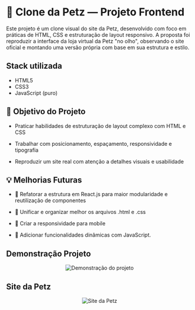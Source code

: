 
# 🐾 Clone da Petz — Projeto Frontend

Este projeto é um clone visual do site da Petz, desenvolvido com foco em práticas de HTML, CSS e estruturação de layout responsivo. A proposta foi reproduzir a interface da loja virtual da Petz "no olho", observando o site oficial e montando uma versão própria com base em sua estrutura e estilo.






## Stack utilizada

- HTML5
- CSS3
- JavaScript (puro)



## 🎨 Objetivo do Projeto

- Praticar habilidades de estruturação de layout complexo com HTML e CSS

- Trabalhar com posicionamento, espaçamento, responsividade e tipografia

- Reproduzir um site real com atenção a detalhes visuais e usabilidade

## 💡 Melhorias Futuras

- 🔄 Refatorar a estrutura em React.js para maior modularidade e reutilização de componentes

- 🧱 Unificar e organizar melhor os arquivos .html e .css

- 📱 Criar a responsividade para mobile

- 🧩 Adicionar funcionalidades dinâmicas com JavaScript.

## Demonstração Projeto
<div align="center">
  <img src="./assets/readme/projeto_petz.gif" alt="Demonstração do projeto"/>
</div>

## Site da Petz 
<div align="center">
  <img src="./assets/readme/petz.gif" alt="Site da Petz"/>
</div>

